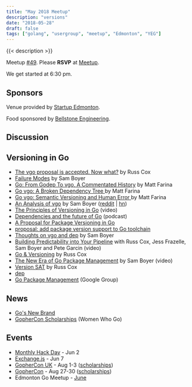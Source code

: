 ```yaml
---
title: "May 2018 Meetup"
description: "versions"
date: "2018-05-28"
draft: false
tags: ["golang", "usergroup", "meetup", "Edmonton", "YEG"]
---
```

{{< description >}}

Meetup [#49](https://github.com/edmontongo/presentations/issues/82). Please **RSVP** at [Meetup](https://www.meetup.com/startupedmonton/events/ddzwmnyxhblc/).

We get started at 6:30 pm.

## Sponsors

Venue provided by [Startup Edmonton](https://www.startupedmonton.com/).

Food sponsored by [Bellstone Engineering](https://bellstone.ca/).

## Discussion

## Versioning in Go

- [The vgo proposal is accepted. Now what?](https://research.swtch.com/vgo-accepted) by Russ Cox
- [Failure Modes](https://sdboyer.io/vgo/failure-modes) by Sam Boyer
- [Go: From Godep To vgo, A Commentated History](https://codeengineered.com/blog/2018/golang-godep-to-vgo/) by Matt Farina
- [Go vgo: A Broken Dependency Tree
  ](https://codeengineered.com/blog/2018/golang-vgo-broken-dep-tree/) by Matt Farina
- [Go vgo: Semantic Versioning and Human Error
  ](https://codeengineered.com/blog/2018/golang-vgo-semver-human-error/) by Matt Farina
- [An Analysis of vgo](https://sdboyer.io/vgo/intro/) by Sam Boyer ([reddit](https://www.reddit.com/r/golang/comments/8jappi/an_analysis_of_vgo_sdboyerio/) | [hn](https://news.ycombinator.com/item?id=17063724))
- [The Principles of Versioning in Go](https://www.youtube.com/watch?v=F8nrpe0XWRg) (video)
- [Dependencies and the future of Go](https://changelog.com/gotime/77) (podcast)
- [A Proposal for Package Versioning in Go](https://blog.golang.org/versioning-proposal)
- [proposal: add package version support to Go toolchain](https://github.com/golang/go/issues/24301)
- [Thoughts on vgo and dep](https://sdboyer.io/blog/vgo-and-dep/) by Sam Boyer
- [Building Predictability into Your Pipeline](https://www.youtube.com/watch?v=sbrZfPgNmfw) with Russ Cox, Jess Frazelle, Sam Boyer and Pete Garcin (video)
- [Go & Versioning](https://research.swtch.com/vgo) by Russ Cox
- [The New Era of Go Package Management](https://www.youtube.com/watch?v=5LtMb090AZI) by Sam Boyer (video)
- [Version SAT](https://research.swtch.com/version-sat) by Russ Cox
- [dep](https://golang.github.io/dep/)
- [Go Package Management](https://groups.google.com/forum/#!forum/go-package-management) (Google Group)

## News

- [Go's New Brand](https://blog.golang.org/go-brand)
- [GopherCon Scholarships](https://womenwhogo.org/scholarships.html) (Women Who Go)

## Events

- [Monthly Hack Day](https://www.meetup.com/startupedmonton/events/249064595/) - Jun 2
- [Exchange.js](https://www.meetup.com/startupedmonton/events/247630881/) - Jun 7
- [GopherCon UK](https://www.gophercon.co.uk/schedule/) - Aug 1-3 ([scholarships](https://www.gophercon.co.uk/scholarships/))
- [GopherCon](https://www.gophercon.com/) - Aug 27-30 ([scholarships](https://womenwhogo.org/scholarships.html))
- Edmonton Go Meetup - [June](/meetup/2018-06/)

